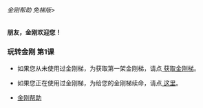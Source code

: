 ###### 金刚帮助 免梯版>
#### 朋友，金刚欢迎您！

### 玩转金刚 第1课

- 如果您从未使用过金刚梯，为获取第一架金刚梯，请点[ 获取金刚梯](https://github.com/a2zitpro/web/blob/master/LadderFree/GetLadder.md)。
- 如果您正在使用过金刚梯，为给您的金刚梯续命，请点[ 这里]()。

- [金刚帮助](https://github.com/a2zitpro/web/blob/master/LadderFree/main.md)
